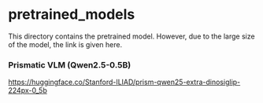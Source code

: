 # pretrained_models

This directory contains the pretrained model. However, due to the large size of the model, the link is given here.


### Prismatic VLM (Qwen2.5-0.5B)
https://huggingface.co/Stanford-ILIAD/prism-qwen25-extra-dinosiglip-224px-0_5b

